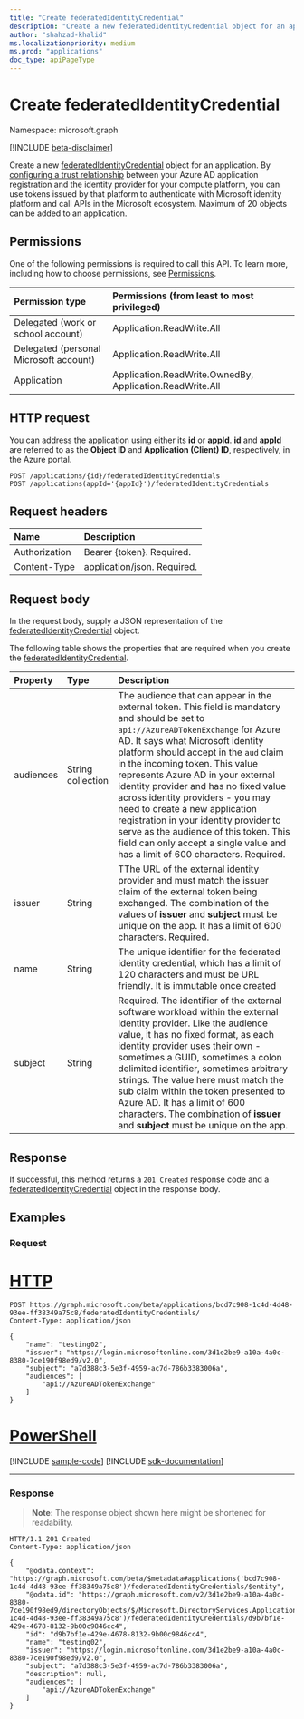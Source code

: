 ```yaml
---
title: "Create federatedIdentityCredential"
description: "Create a new federatedIdentityCredential object for an application."
author: "shahzad-khalid"
ms.localizationpriority: medium
ms.prod: "applications"
doc_type: apiPageType
---
```


# Create federatedIdentityCredential
Namespace: microsoft.graph

[!INCLUDE [beta-disclaimer](../../includes/beta-disclaimer.md)]

Create a new [federatedIdentityCredential](../resources/federatedidentitycredential.md) object for an application. By [configuring a trust relationship](/azure/active-directory/develop/workload-identity-federation-create-trust) between your Azure AD application registration and the identity provider for your compute platform, you can use tokens issued by that platform to authenticate with Microsoft identity platform and call APIs in the Microsoft ecosystem. Maximum of 20 objects can be added to an application.

## Permissions
One of the following permissions is required to call this API. To learn more, including how to choose permissions, see [Permissions](/graph/permissions-reference).

|Permission type      | Permissions (from least to most privileged)              |
|:--------------------|:---------------------------------------------------------|
|Delegated (work or school account) | Application.ReadWrite.All    |
|Delegated (personal Microsoft account) |  Application.ReadWrite.All |
|Application | Application.ReadWrite.OwnedBy, Application.ReadWrite.All |

## HTTP request

You can address the application using either its **id** or **appId**. **id** and **appId** are referred to as the **Object ID** and **Application (Client) ID**, respectively, in the Azure portal.
<!-- { "blockType": "ignored" } -->
```http
POST /applications/{id}/federatedIdentityCredentials
POST /applications(appId='{appId}')/federatedIdentityCredentials
```

## Request headers
|Name|Description|
|:---|:---|
|Authorization|Bearer {token}. Required.|
|Content-Type|application/json. Required.|

## Request body
In the request body, supply a JSON representation of the [federatedIdentityCredential](../resources/federatedidentitycredential.md) object.

The following table shows the properties that are required when you create the [federatedIdentityCredential](../resources/federatedidentitycredential.md).

|Property|Type|Description|
|:---|:---|:---|
|audiences|String collection|The audience that can appear in the external token. This field is mandatory and should be set to `api://AzureADTokenExchange` for Azure AD. It says what Microsoft identity platform should accept in the `aud` claim in the incoming token. This value represents Azure AD in your external identity provider and has no fixed value across identity providers - you may need to create a new application registration in your identity provider to serve as the audience of this token. This field can only accept a single value and has a limit of 600 characters. Required.|
|issuer|String|TThe URL of the external identity provider and must match the issuer claim of the external token being exchanged. The combination of the values of **issuer** and **subject** must be unique on the app. It has a limit of 600 characters. Required.|
|name|String|The unique identifier for the federated identity credential, which has a limit of 120 characters and must be URL friendly. It is immutable once created|
|subject|String|Required. The identifier of the external software workload within the external identity provider. Like the audience value, it has no fixed format, as each identity provider uses their own - sometimes a GUID, sometimes a colon delimited identifier, sometimes arbitrary strings. The value here must match the sub claim within the token presented to Azure AD. It has a limit of 600 characters. The combination of **issuer** and **subject** must be unique on the app.|



## Response

If successful, this method returns a `201 Created` response code and a [federatedIdentityCredential](../resources/federatedidentitycredential.md) object in the response body.

## Examples

### Request

# [HTTP](#tab/http)
<!-- {
  "blockType": "request",
  "name": "create_federatedidentitycredential_from_"
}
-->
``` http
POST https://graph.microsoft.com/beta/applications/bcd7c908-1c4d-4d48-93ee-ff38349a75c8/federatedIdentityCredentials/
Content-Type: application/json

{
    "name": "testing02",
    "issuer": "https://login.microsoftonline.com/3d1e2be9-a10a-4a0c-8380-7ce190f98ed9/v2.0",
    "subject": "a7d388c3-5e3f-4959-ac7d-786b3383006a",
    "audiences": [
        "api://AzureADTokenExchange"
    ]
}
```

# [PowerShell](#tab/powershell)
[!INCLUDE [sample-code](../includes/snippets/powershell/create-federatedidentitycredential-from--powershell-snippets.md)]
[!INCLUDE [sdk-documentation](../includes/snippets/snippets-sdk-documentation-link.md)]

---

### Response
>**Note:** The response object shown here might be shortened for readability.
<!-- {
  "blockType": "response",
  "truncated": true,
  "@odata.type": "microsoft.graph.federatedIdentityCredential"
}
-->
``` http
HTTP/1.1 201 Created
Content-Type: application/json

{
    "@odata.context": "https://graph.microsoft.com/beta/$metadata#applications('bcd7c908-1c4d-4d48-93ee-ff38349a75c8')/federatedIdentityCredentials/$entity",
    "@odata.id": "https://graph.microsoft.com/v2/3d1e2be9-a10a-4a0c-8380-7ce190f98ed9/directoryObjects/$/Microsoft.DirectoryServices.Application('bcd7c908-1c4d-4d48-93ee-ff38349a75c8')/federatedIdentityCredentials/d9b7bf1e-429e-4678-8132-9b00c9846cc4",
    "id": "d9b7bf1e-429e-4678-8132-9b00c9846cc4",
    "name": "testing02",
    "issuer": "https://login.microsoftonline.com/3d1e2be9-a10a-4a0c-8380-7ce190f98ed9/v2.0",
    "subject": "a7d388c3-5e3f-4959-ac7d-786b3383006a",
    "description": null,
    "audiences": [
        "api://AzureADTokenExchange"
    ]
}
```

